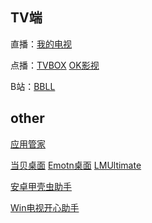 ## TV端

直播：[我的电视](https://coke.buyzur.com/#/register?code=L2FOV7Yb)

点播：[TVBOX](https://github.com/o0HalfLife0o/TVBoxOSC/releases)  [OK影视](https://github.com/FongMi/Release/tree/okjack/apk/release)

B站：[BBLL](https://github.com/xiaye13579/BBLL)  

## other

[应用管家](https://wwzq.lanzouq.com/i9PWB2hdishg)  

[当贝桌面](https://wwzq.lanzouq.com/i9PWB2hdishg)        [Emotn桌面](https://app.emotn.com/ui/)          [LMUltimate](https://www.52pojie.cn/thread-1875019-1-1.html)

[安卓甲壳虫助手](https://wwzq.lanzouq.com/iZ4Ir2hdk8ja) 

[Win电视开心助手](https://wwzq.lanzouq.com/i1Age2j4e9ti)

